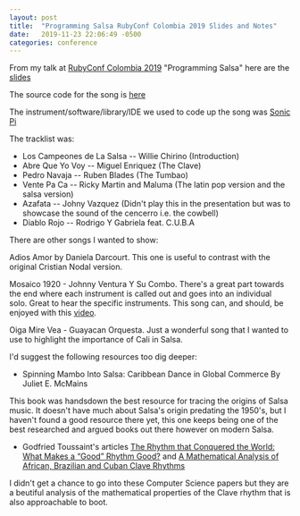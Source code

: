 ```yaml
---
layout: post
title:  "Programming Salsa RubyConf Colombia 2019 Slides and Notes"
date:   2019-11-23 22:06:49 -0500
categories: conference
---
```


From my talk at [RubyConf Colombia 2019](https://www.rubyconf.co/) "Programming Salsa" here are the [slides](/documents/programming_salsa.pdf)

The source code for the song is [here](https://github.com/itsWill/salsa)

The instrument/software/library/IDE we used to code up the song was [Sonic Pi](https://sonic-pi.net/)

The tracklist was:

* Los Campeones de La Salsa -- Willie Chirino (Introduction)
* Abre Que Yo Voy -- Miguel Enriquez (The Clave)
* Pedro Navaja -- Ruben Blades (The Tumbao)
* Vente Pa Ca -- Ricky Martin and Maluma (The latin pop version and the salsa version)
* Azafata -- Johny Vazquez (Didn't play this in the presentation but was to showcase the sound of the cencerro i.e. the cowbell)
* Diablo Rojo -- Rodrigo Y Gabriela feat. C.U.B.A

There are other songs I wanted to show:

Adios Amor by Daniela Darcourt.  This one is useful to contrast with the original Cristian Nodal version.

Mosaico 1920 - Johnny Ventura Y Su Combo. There's a great part towards the end where each instrument is called out and goes into an individual solo. Great to hear the specific instruments. This song can, and should, be enjoyed with this [video](https://www.youtube.com/watch?v=x-NpwnGBHWk).

Oiga Mire Vea - Guayacan Orquesta. Just a wonderful song that I wanted to use to highlight the importance of Cali in Salsa.

I'd suggest the following resources too dig deeper:

* Spinning Mambo Into Salsa: Caribbean Dance in Global Commerce By Juliet E. McMains

This book was handsdown the best resource for tracing the origins of Salsa music. It doesn't have much about Salsa's origin predating the 1950's, but I haven't found a good resource there yet, this one keeps being one of the best researched and argued books out there however on modern Salsa.

* Godfried Toussaint's articles [The Rhythm that Conquered the World: What Makes a “Good” Rhythm Good?](http://cgm.cs.mcgill.ca/~godfried/publications/Percussive-Notes-Web.pdf) and [A Mathematical Analysis of African, Brazilian and Cuban Clave Rhythms](http://cgm.cs.mcgill.ca/~godfried/publications/clave.pdf)

I didn't get a chance to go into these Computer Science papers but they are a beutiful analysis of the mathematical properties of the Clave rhythm that is also approachable to boot.
